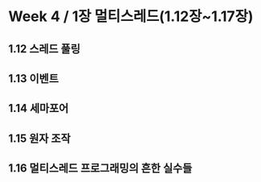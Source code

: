 # Week 4 / 1장 멀티스레드(1.12장~1.17장)

## 1.12 스레드 풀링

## 1.13 이벤트

## 1.14 세마포어

## 1.15 원자 조작

## 1.16 멀티스레드 프로그래밍의 흔한 실수들
